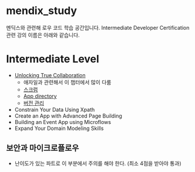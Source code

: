 # mendix_study
멘딕스와 관련해 로우 코드 학습 공간입니다.
Intermediate Developer Certification 관련 강의 이름은 아래와 같습니다. 

# Intermediate Level
- [Unlocking True Collaboration](https://github.com/yeomyaloo/mendix_study/tree/main/intermediate/Unlocking_True_Collaboration)
    - 애자일과 관련해서 이 챕터에서 많이 다룸
    - [스크럼](https://github.com/yeomyaloo/mendix_study/blob/main/intermediate/Unlocking_True_Collaboration/SCRUM.md)
    - [App directory](https://github.com/yeomyaloo/mendix_study/blob/main/intermediate/Unlocking_True_Collaboration/App_Directory.md)
    - [버전 관리](https://github.com/yeomyaloo/mendix_study/blob/main/intermediate/Unlocking_True_Collaboration/Using_Version_Management.md)
- Constrain Your Data Using Xpath
- Create an App with Advanced Page Building
- Building an Event App using Microflows
- Expand Your Domain Modeling Skills


## 보안과 마이크로플로우
- 난이도가 있는 파트로 이 부분에서 주의를 해야 한다. (최소 4점을 받아야 통과)
